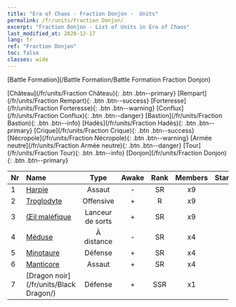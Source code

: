```yaml
---
title: "Era of Chaos - Fraction Donjon -  Units"
permalink: /fr/units/Fraction Donjon/
excerpt: "Fraction Donjon - List of Units in Era of Chaos"
last_modified_at: 2020-12-17
lang: fr
ref: "Fraction Donjon"
toc: false
classes: wide
---
```

  [Battle Formation](/Battle Formation/Battle Formation Fraction Donjon)

 [Château](/fr/units/Fraction Château){: .btn .btn--primary} [Rempart](/fr/units/Fraction Rempart){: .btn .btn--success} [Forteresse](/fr/units/Fraction Forteresse){: .btn .btn--warning} [Conflux](/fr/units/Fraction Conflux){: .btn .btn--danger} [Bastion](/fr/units/Fraction Bastion){: .btn .btn--info} [Hadès](/fr/units/Fraction Hadès){: .btn .btn--primary} [Crique](/fr/units/Fraction Crique){: .btn .btn--success} [Nécropole](/fr/units/Fraction Nécropole){: .btn .btn--warning} [Armée neutre](/fr/units/Fraction Armée neutre){: .btn .btn--danger} [Tour](/fr/units/Fraction Tour){: .btn .btn--info} [Donjon](/fr/units/Fraction Donjon){: .btn .btn--primary} 

  | Nr |         Name        |   Type   | Awake |    Rank   |   Members     |  Stars  |  Attack  |     HP    |    Art     |
  |:---|:--------------------|:--------:|:-----:|:---------:|:-------------:|:-------:|:--------:|:---------:|:-----------|
  | 1 | [Harpie](/fr/units/Harpy/) | Assaut | - | SR | x9 | <i class="fas fa-star"/><i class="fas fa-star"/> | 74.0 | 860 |  yingshenren  |
  | 2 | [Troglodyte](/fr/units/Troglodyte/) | Offensive | + | R | x9 | <i class="fas fa-star"/> | 86.0 | 744 |  dongxueren  |
  | 3 | [Œil maléfique](/fr/units/Beholder/) | Lanceur de sorts | + | SR | x9 | <i class="fas fa-star"/><i class="fas fa-star"/><i class="fas fa-star"/> | 115.8 | 744 |  xieyan  |
  | 4 | [Méduse](/fr/units/Medusa/) | À distance | - | SR | x4 | <i class="fas fa-star"/><i class="fas fa-star"/><i class="fas fa-star"/> | 202.0 | 1144 |  meidusha  |
  | 5 | [Minotaure](/fr/units/Minotaur/) | Défense | + | SR | x4 | <i class="fas fa-star"/><i class="fas fa-star"/> | 108.0 | 2725 |  niutouguai  |
  | 6 | [Manticore](/fr/units/Manticore/) | Assaut | + | SR | x4 | <i class="fas fa-star"/><i class="fas fa-star"/><i class="fas fa-star"/> | 174.9 | 1917 |  shixie  |
  | 7 | [Dragon noir](/fr/units/Black Dragon/) | Défense | + | SSR | x1 | <i class="fas fa-star"/><i class="fas fa-star"/><i class="fas fa-star"/> | 430.0 | 8712 |  heilong  |
